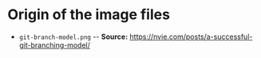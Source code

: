 # Origin of the image files

* `git-branch-model.png` -- __Source:__ https://nvie.com/posts/a-successful-git-branching-model/
